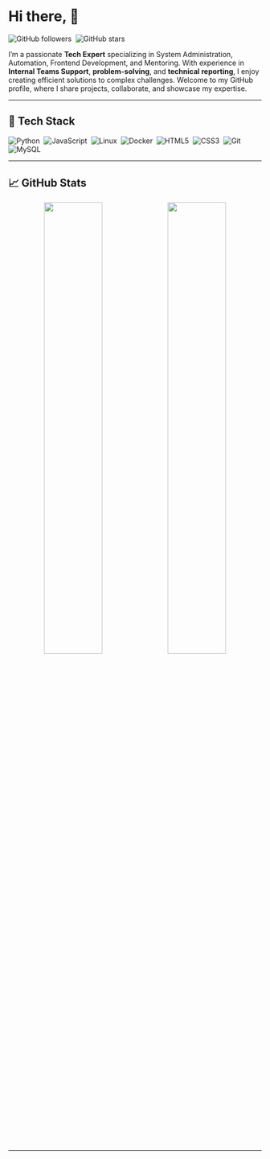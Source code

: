 # Hi there, 👋


![GitHub followers](https://img.shields.io/github/followers/kazzike?label=Followers)&nbsp;
![GitHub stars](https://img.shields.io/github/stars/kazzike?label=Stars)

I’m a passionate **Tech Expert** specializing in System Administration, Automation, Frontend Development, and Mentoring. With experience in **Internal Teams Support**, **problem-solving**, and **technical reporting**, I enjoy creating efficient solutions to complex challenges. Welcome to my GitHub profile, where I share projects, collaborate, and showcase my expertise.

---

## 🚀 Tech Stack


![Python](https://img.shields.io/badge/-Python-05122A?style=flat&logo=python)&nbsp;
![JavaScript](https://img.shields.io/badge/-JavaScript-05122A?style=flat&logo=javascript)&nbsp;
![Linux](https://img.shields.io/badge/-Linux-05122A?style=flat&logo=linux)&nbsp;
![Docker](https://img.shields.io/badge/-Docker-05122A?style=flat&logo=docker)&nbsp;
![HTML5](https://img.shields.io/badge/-HTML5-05122A?style=flat&logo=html5)&nbsp;
![CSS3](https://img.shields.io/badge/-CSS3-05122A?style=flat&logo=css3&logoColor=1572B6)&nbsp;
![Git](https://img.shields.io/badge/-Git-05122A?style=flat&logo=git)&nbsp;
![MySQL](https://img.shields.io/badge/-MySQL-05122A?style=flat&logo=mysql)&nbsp;

---

## 📈 GitHub Stats

<p align="center">
  <img width="48%" src="https://github-readme-stats.vercel.app/api?username=kazzike&show_icons=true&theme=radical" />
  <img width="48%" src="https://github-readme-streak-stats.herokuapp.com/?user=kazzike&theme=radical" />
</p>

---
